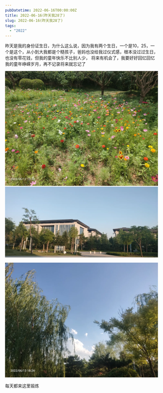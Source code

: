 ```yaml
---
pubDatetime: 2022-06-16T00:00:00Z
title: 2022-06-16(昨天我28了)
slug: 2022-06-16(昨天我28了)
tags:
  - "2022"
---
```


昨天是我的身份证生日，为什么这么说，因为我有两个生日，一个是10，25，一个是这个，从小到大我都是个糙孩子，爸妈也没给我过仪式感，根本没过过生日，也没有零花钱，但我的童年快乐不比别人少，
将来有机会了，我要好好回忆回忆我的童年峥嵘岁月，再不记录将来就忘记了

![](../../img/6904315-b541831c41f75fd7.jpg)
![](../../img/6904315-10f6dcaf11577cc2.jpg)

![](../../img/6904315-aeffdf8687e17c87.jpg)

每天都来这里锻炼
